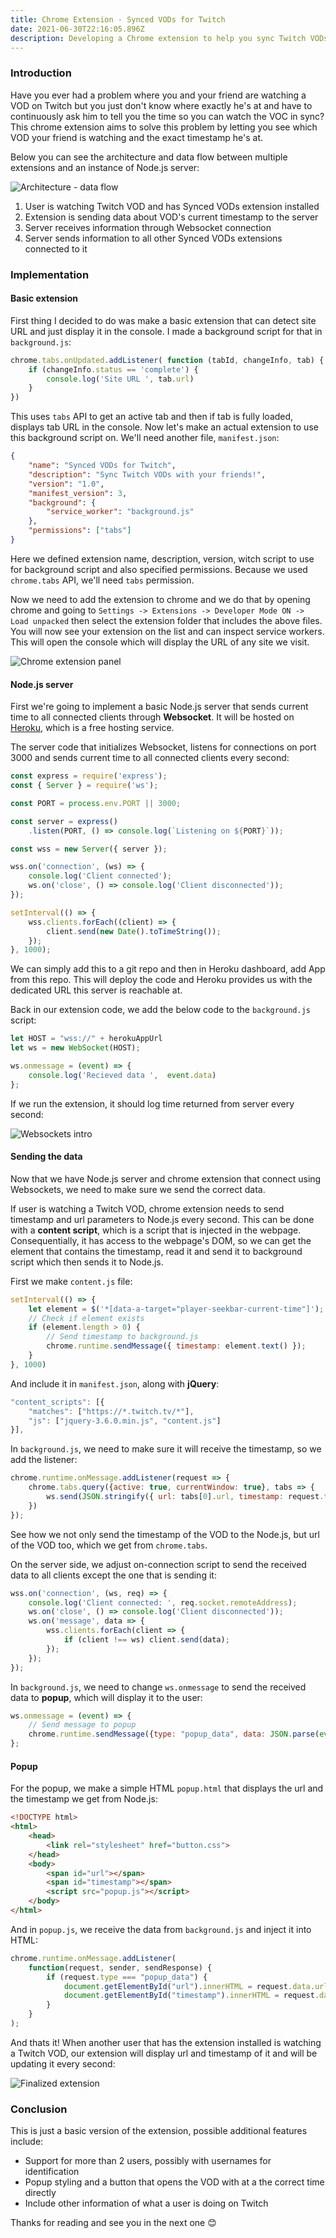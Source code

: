 ```yaml
---
title: Chrome Extension - Synced VODs for Twitch
date: 2021-06-30T22:16:05.896Z
description: Developing a Chrome extension to help you sync Twitch VODs with your friend.
---
```

### Introduction

Have you ever had a problem where you and your friend are watching a VOD on Twitch but you just don't know where exactly he's at and have to continuously ask him to tell you the time so you can watch the VOC in sync? This chrome extension aims to solve this problem by letting you see which VOD your friend is watching and the exact timestamp he's at.

Below you can see the architecture and data flow between multiple extensions and an instance of Node.js server:

![Architecture - data flow](/img/schema.png "Architecture - data flow")

1. User is watching Twitch VOD and has Synced VODs extension installed
2. Extension is sending data about VOD's current timestamp to the server
3. Server receives information through Websocket connection
4. Server sends information to all other Synced VODs extensions connected to it

### Implementation

#### Basic extension

First thing I decided to do was make a basic extension that can detect site URL and just display it in the console. I made a background script for that in `background.js`:

```javascript
chrome.tabs.onUpdated.addListener( function (tabId, changeInfo, tab) {
    if (changeInfo.status == 'complete') {
        console.log('Site URL ', tab.url)
    }
})
```

This uses `tabs` API to get an active tab and then if tab is fully loaded, displays tab URL in the console. Now let's make an actual extension to use this background script on. We'll need another file, `manifest.json`:

```json
{
    "name": "Synced VODs for Twitch",
    "description": "Sync Twitch VODs with your friends!",
    "version": "1.0",
    "manifest_version": 3,
    "background": {
        "service_worker": "background.js"
    },
    "permissions": ["tabs"]
}
```

Here we defined extension name, description, version, witch script to use for background script and also specified permissions. Because we used `chrome.tabs` API, we'll need `tabs` permission.

Now we need to add the extension to chrome and we do that by opening chrome and going to `Settings -> Extensions -> Developer Mode ON -> Load unpacked` then select the extension folder that includes the above files. You will now see your extension on the list and can inspect service workers. This will open the console which will display the URL of any site we visit.

![Chrome extension panel](/img/extension.jpg "Chrome extension panel")

#### Node.js server

First we're going to implement a basic Node.js server that sends current time to all connected clients through **Websocket**. It will be hosted on [Heroku](heroku.com), which is a free hosting service.

The server code that initializes Websocket, listens for connections on port 3000 and sends current time to all connected clients every second:

```javascript
const express = require('express');
const { Server } = require('ws');

const PORT = process.env.PORT || 3000;

const server = express()
    .listen(PORT, () => console.log(`Listening on ${PORT}`));

const wss = new Server({ server });

wss.on('connection', (ws) => {
    console.log('Client connected');
    ws.on('close', () => console.log('Client disconnected'));
});

setInterval(() => {
    wss.clients.forEach((client) => {
        client.send(new Date().toTimeString());
    });
}, 1000);
```

We can simply add this to a git repo and then in Heroku dashboard, add App from this repo. This will deploy the code and Heroku provides us with the dedicated URL this server is reachable at.

Back in our extension code, we add the below code to the `background.js` script:

```javascript
let HOST = "wss://" + herokuAppUrl
let ws = new WebSocket(HOST);

ws.onmessage = (event) => {
    console.log('Recieved data ',  event.data)
};
```

If we run the extension, it should log time returned from server every second:

![Websockets intro](/img/sockets.jpg "Extension receives server response")

#### Sending the data

Now that we have Node.js server and chrome extension that connect using Websockets, we need to make sure we send the correct data.

If user is watching a Twitch VOD, chrome extension needs to send timestamp and url parameters to Node.js every second. This can be done with a **content script**, which is a script that is injected in the webpage. Consequentially,  it has access to the webpage's DOM, so we can get the element that contains the timestamp, read it and send it to background script which then sends it to Node.js.

First we make `content.js` file:

```javascript
setInterval(() => {
    let element = $('*[data-a-target="player-seekbar-current-time"]');
    // Check if element exists
    if (element.length > 0) {
        // Send timestamp to background.js
        chrome.runtime.sendMessage({ timestamp: element.text() });
    }
}, 1000)
```

And include it in `manifest.json`, along with **jQuery**:

```javascript
"content_scripts": [{
    "matches": ["https://*.twitch.tv/*"],
    "js": ["jquery-3.6.0.min.js", "content.js"]
}],
```

In `background.js`, we need to make sure it will receive the timestamp, so we add the listener:

```javascript
chrome.runtime.onMessage.addListener(request => {
    chrome.tabs.query({active: true, currentWindow: true}, tabs => {
        ws.send(JSON.stringify({ url: tabs[0].url, timestamp: request.timestamp }))
    })
});
```

See how we not only send the timestamp of the VOD to the Node.js, but url of the VOD too, which we get from `chrome.tabs`.

On the server side, we adjust on-connection script to send the received data to all clients except the one that is sending it:

```javascript
wss.on('connection', (ws, req) => {
    console.log('Client connected: ', req.socket.remoteAddress);
    ws.on('close', () => console.log('Client disconnected'));
    ws.on('message', data => {
        wss.clients.forEach(client => {
            if (client !== ws) client.send(data);
        });
    });
});
```

In `background.js`, we need to change `ws.onmessage` to send the received data to **popup**, which will display it to the user:

```javascript
ws.onmessage = (event) => {   
    // Send message to popup
    chrome.runtime.sendMessage({type: "popup_data", data: JSON.parse(event.data)});
};
```

#### Popup

For the popup, we make a simple HTML `popup.html` that displays the url and the timestamp we get from Node.js:

```html
<!DOCTYPE html>
<html>
    <head>
        <link rel="stylesheet" href="button.css">
    </head>
    <body>
        <span id="url"></span>
        <span id="timestamp"></span>
        <script src="popup.js"></script>
    </body>
</html>
```

And in `popup.js`, we receive the data from `background.js` and inject it into HTML:

```javascript
chrome.runtime.onMessage.addListener(
    function(request, sender, sendResponse) {
        if (request.type === "popup_data") {
            document.getElementById("url").innerHTML = request.data.url;
            document.getElementById("timestamp").innerHTML = request.data.timestamp;
        }
    }
);
```

And thats it! When another user that has the extension installed is watching a Twitch VOD, our extension will display url and timestamp of it and will be updating it every second:

![Finalized extension](/img/ext.jpg "Finalized extension")

### Conclusion

This is just a basic version of the extension, possible additional features include:

* Support for more than 2 users, possibly with usernames for identification
* Popup styling and a button that opens the VOD with at a the correct time directly
* Include other information of what a user is doing on Twitch

Thanks for reading and see you in the next one 😊